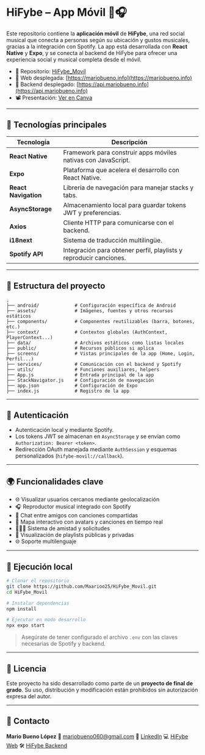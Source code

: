 # HiFybe – App Móvil 📱🎧

Este repositorio contiene la **aplicación móvil** de **HiFybe**, una red social musical que conecta a personas según su ubicación y gustos musicales, gracias a la integración con Spotify. La app está desarrollada con **React Native** y **Expo**, y se conecta al backend de HiFybe para ofrecer una experiencia social y musical completa desde el móvil.

- 🔗 Repositorio: [HiFybe\_Movil](https://github.com/Maarioo25/HiFybe_Movil)
- 🚀 Web desplegada: [https://mariobueno.info](https://mariobueno.info)
- 🚀 Backend desplegado: [https://api.mariobueno.info](https://api.mariobueno.info)
- 📽️ Presentación: [Ver en Canva](https://www.canva.com/design/DAGqML3KOHU/Gmd0HagvLIDl1Kx24MKn_w/view?utm_content=DAGqML3KOHU&utm_campaign=designshare&utm_medium=link2&utm_source=uniquelinks&utlId=haca5c05453)

---

## 🚀 Tecnologías principales

| Tecnología           | Descripción                                                        |
| -------------------- | ------------------------------------------------------------------ |
| **React Native**     | Framework para construir apps móviles nativas con JavaScript.      |
| **Expo**             | Plataforma que acelera el desarrollo con React Native.             |
| **React Navigation** | Librería de navegación para manejar stacks y tabs.                 |
| **AsyncStorage**     | Almacenamiento local para guardar tokens JWT y preferencias.       |
| **Axios**            | Cliente HTTP para comunicarse con el backend.                      |
| **i18next**          | Sistema de traducción multilingüe.                                 |
| **Spotify API**      | Integración para obtener perfil, playlists y reproducir canciones. |

---

## 📁 Estructura del proyecto

```
.
├── android/             # Configuración específica de Android
├── assets/              # Imágenes, fuentes y otros recursos estáticos
├── components/          # Componentes reutilizables (barra, botones, etc.)
├── context/             # Contextos globales (AuthContext, PlayerContext...)
├── data/                # Archivos estáticos como listas locales
├── public/              # Recursos públicos si aplica
├── screens/             # Vistas principales de la app (Home, Login, Perfil...)
├── services/            # Comunicación con el backend y Spotify
├── utils/               # Funciones auxiliares, helpers
├── App.js               # Entrada principal de la app
├── StackNavigator.js    # Configuración de navegación
├── app.json             # Configuración de Expo
├── index.js             # Registro de la app
```

---

## 🔐 Autenticación

* Autenticación local y mediante Spotify.
* Los tokens JWT se almacenan en `AsyncStorage` y se envían como `Authorization: Bearer <token>`.
* Redirección OAuth manejada mediante `AuthSession` y esquemas personalizados (`hifybe-movil://callback`).

---

## 🌍 Funcionalidades clave

* 🌐 Visualizar usuarios cercanos mediante geolocalización
* 🎧 Reproductor musical integrado con Spotify
* 💬 Chat entre amigos con canciones compartidas
* 📍 Mapa interactivo con avatars y canciones en tiempo real
* 🧑‍🤝‍🧑 Sistema de amistad y solicitudes
* 📁 Visualización de playlists públicas y privadas
* 🌐 Soporte multilenguaje

---

## 🧪 Ejecución local

```bash
# Clonar el repositorio
git clone https://github.com/Maarioo25/HiFybe_Movil.git
cd HiFybe_Movil

# Instalar dependencias
npm install

# Ejecutar en modo desarrollo
npx expo start
```

> Asegúrate de tener configurado el archivo `.env` con las claves necesarias de Spotify y backend.

---

## 📜 Licencia

Este proyecto ha sido desarrollado como parte de un **proyecto de final de grado**. Su uso, distribución y modificación están prohibidos sin autorización expresa del autor.

---

## 🤝 Contacto

**Mario Bueno López**
📧 [mariobueno060@gmail.com](mailto:mariobueno060@gmail.com)
🔗 [LinkedIn](https://www.linkedin.com/in/mario-bueno-l%C3%B3pez-a35181250/)
💻 [HiFybe Web](https://github.com/Maarioo25/HiFybe_FrontEnd)
🛠️ [HiFybe Backend](https://github.com/Maarioo25/HiFybe_BackEnd)
